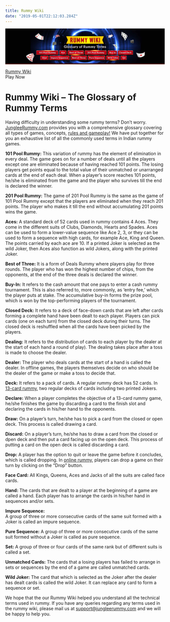 ```yaml
---
title: Rummy Wiki
date: "2019-05-01T22:12:03.284Z"
---
```


<div id="container" class="new-design-cont clearfix">

<div class="static-banner-hlder" style="background:#450e07 !important;">

![Rummy wiki](./Rummy-Wiki.jpg)

</div>
<div class="breadcrumb-bar">
   <div class="breadcrumb-bar-sub" id="breadcrumbBar">
      <div><a href="https://www.jungleerummy.com/rummy-wiki">
         Rummy Wiki
         </a>
      </div>
      <div id="breadcrumb_cta"><span class="breadcrum_cta_button breadcrum_cta1" onclick="window.location = &#39;client/lobby&#39;" id="play_now_cta_bc">Play Now</span></div>
   </div>
</div>

<div class="wrapper">

<div class="page-text clearfix">

# Rummy Wiki – The Glossary of Rummy Terms

<div class="mobile-rummy-cont cont-section">

Having difficulty in understanding some rummy terms? Don’t worry. [<span>JungleeRummy</span><span>.</span><span>com</span>](http://jungleerummy.com/) provides you with a comprehensive glossary covering all types of games, concepts, [rules and gameplay!](https://www.jungleerummy.com/how-to-play-rummy) We have put together for you an exhaustive list of all the commonly used terms in Indian rummy games.

**101 Pool Rummy:** This variation of rummy has the element of elimination in every deal. The game goes on for a number of deals until all the players except one are eliminated because of having reached 101 points. The losing players get points equal to the total value of their unmatched or unarranged cards at the end of each deal. When a player’s score reaches 101 points, he/she is eliminated from the game and the player who survives till the end is declared the winner.

**201 Pool Rummy:** The game of 201 Pool Rummy is the same as the game of 101 Pool Rummy except that the players are eliminated when they reach 201 points. The player who makes it till the end without accumulating 201 points wins the game.

**Aces:** A standard deck of 52 cards used in rummy contains 4 Aces. They come in the different suits of Clubs, Diamonds, Hearts and Spades. Aces can be used to form a lower-value sequence like Ace 2, 3, or they can be used to form a sequence with high cards, for example Ace, King and Queen. The points carried by each ace are 10\. If a printed Joker is selected as the wild Joker, then Aces also function as wild Jokers, along with the printed Joker.

**Best of Three:** It is a form of Deals Rummy where players play for three rounds. The player who has won the highest number of chips, from the opponents, at the end of the three deals is declared the winner.

**Buy-In:** It refers to the cash amount that one pays to enter a cash rummy tournament. This is also referred to, more commonly, as ‘entry fee,’ which the player puts at stake. The accumulative buy-in forms the prize pool, which is won by the top-performing players of the tournament.

**Closed Deck:** It refers to a deck of face-down cards that are left after cards forming a complete hand have been dealt to each player. Players can pick cards (one on each turn) from the closed deck during their turns. The closed deck is reshuffled when all the cards have been picked by the players.

**Dealing:** It refers to the distribution of cards to each player by the dealer at the start of each hand a round of play). The dealing takes place after a toss is made to choose the dealer.

**Dealer:** The player who deals cards at the start of a hand is called the dealer. In offline games, the players themselves decide on who should be the dealer of the game or make a toss to decide that.

**Deck:** It refers to a pack of cards. A regular rummy deck has 52 cards. In [13-card rummy](https://www.jungleerummy.com/13-cards-rummy), two regular decks of cards including two printed Jokers.

**Declare:** When a player completes the objective of a 13-card rummy game, he/she finishes the game by discarding a card to the finish slot and declaring the cards in his/her hand to the opponents.

**Draw:** On a player’s turn, he/she has to pick a card from the closed or open deck. This process is called drawing a card.

**Discard:** On a player’s turn, he/she has to draw a card from the closed or dpen deck and then put a card facing up on the open deck. This process of putting a card on the open deck is called discarding a card.

**Drop:** A player has the option to quit or leave the game before it concludes, which is called dropping. In [online rummy](https://www.jungleerummy.com/), players can drop a game on their turn by clicking on the “Drop” button.

**Face Card:** All Kings, Queens, Aces and Jacks of all the suits are called face cards.

**Hand:** The cards that are dealt to a player at the beginning of a game are called a hand. Each player has to arrange the cards in his/her hand in sequences and/or sets.

**Impure Sequence:**  
A group of three or more consecutive cards of the same suit formed with a Joker is called an impure sequence.

**Pure Sequence:** A group of three or more consecutive cards of the same suit formed without a Joker is called as pure sequence.

**Set:** A group of three or four cards of the same rank but of different suits is called a set.

**Unmatched Cards:** The cards that a losing players has failed to arrange in sets or sequences by the end of a game are called unmatched cards.

**Wild Joker:** The card that which is selected as the Joker after the dealer has dealt cards is called the wild Joker. It can replace any card to form a sequence or set.

We hope that the our Rummy Wiki helped you understand all the technical terms used in rummy. If you have any queries regarding any terms used in the rummy wiki, please mail us at [support@jungleerummy.com](mailto:support@jungleerummy.com) and we will be happy to help you.

</div>

</div>

</div>

</div>
